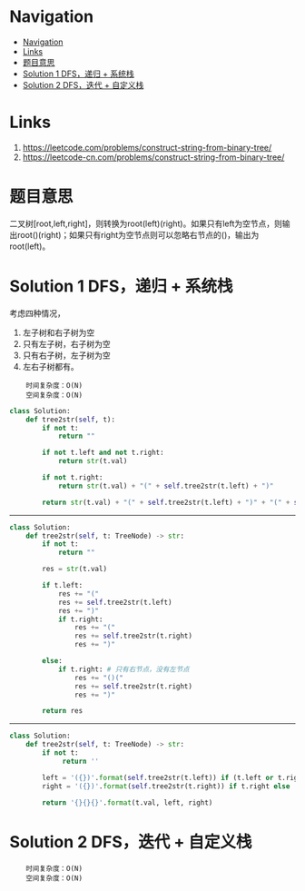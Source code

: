 # Navigation
- [Navigation](#navigation)
- [Links](#links)
- [题目意思](#%e9%a2%98%e7%9b%ae%e6%84%8f%e6%80%9d)
- [Solution 1 DFS，递归 + 系统栈](#solution-1-dfs%e9%80%92%e5%bd%92--%e7%b3%bb%e7%bb%9f%e6%a0%88)
- [Solution 2 DFS，迭代 + 自定义栈](#solution-2-dfs%e8%bf%ad%e4%bb%a3--%e8%87%aa%e5%ae%9a%e4%b9%89%e6%a0%88)

# Links
1. https://leetcode.com/problems/construct-string-from-binary-tree/
2. https://leetcode-cn.com/problems/construct-string-from-binary-tree/


# 题目意思
二叉树[root,left,right]，则转换为root(left)(right)。如果只有left为空节点，则输出root()(right)；如果只有right为空节点则可以忽略右节点的()，输出为root(left)。

# Solution 1 DFS，递归 + 系统栈
考虑四种情况，
1. 左子树和右子树为空
2. 只有左子树，右子树为空 
3. 只有右子树，左子树为空
4. 左右子树都有。

```
    时间复杂度：O(N)
    空间复杂度：O(N)
```

```python
class Solution:
    def tree2str(self, t):
        if not t:
            return ""

        if not t.left and not t.right:
            return str(t.val)

        if not t.right:
            return str(t.val) + "(" + self.tree2str(t.left) + ")"

        return str(t.val) + "(" + self.tree2str(t.left) + ")" + "(" + self.tree2str(t.right) + ")"
```
---
```python
class Solution:
    def tree2str(self, t: TreeNode) -> str:
        if not t:
            return ""

        res = str(t.val)

        if t.left:
            res += "("
            res += self.tree2str(t.left)
            res += ")"
            if t.right:
                res += "("
                res += self.tree2str(t.right)
                res += ")"

        else:   
            if t.right: # 只有右节点，没有左节点
                res += "()("
                res += self.tree2str(t.right)
                res += ")"

        return res
```
---
```python
class Solution:
    def tree2str(self, t: TreeNode) -> str:
        if not t:
             return ''

        left = '({})'.format(self.tree2str(t.left)) if (t.left or t.right) else ''
        right = '({})'.format(self.tree2str(t.right)) if t.right else ''
        
        return '{}{}{}'.format(t.val, left, right)
```

# Solution 2 DFS，迭代 + 自定义栈
```
    时间复杂度：O(N)
    空间复杂度：O(N)
```
```python

```